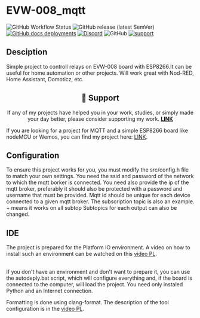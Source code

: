 # EVW-008_mqtt

![GitHub Workflow Status](https://img.shields.io/github/actions/workflow/status/InzynierDomu/EVW-008_mqtt/main.yml?logo=github&style=flat-square)
![GitHub release (latest SemVer)](https://img.shields.io/github/v/release/InzynierDomu/Relay_mqtt?style=flat-square)
<a href="https://inzynierdomu.github.io/EVW-008_mqtt/">![GitHub docs deployments](https://img.shields.io/github/deployments/InzynierDomu/Relay_mqtt/github-pages?label=docs&logo=BookStack&logoColor=white&style=flat-square)</a>
<a href="https://discord.gg/KmW6mHdg">![Discord](https://img.shields.io/discord/815929748882587688?logo=discord&logoColor=green&style=flat-square)</a>
![GitHub](https://img.shields.io/github/license/InzynierDomu/Relay_mqtt?style=flat-square)
<a href="https://tipo.live/p/inzynierdomu">![support](https://img.shields.io/badge/support-tipo.live-yellow?style=flat-square)</a>

## Desciption

Simple project to controll relays on EVW-008 board with ESP8266.It can be useful for home automation or other projects. Will work great with Nod-RED, Home Assistant, Domoticz, etc.

<div align="center">
<h2>💖 Support</h2>

<p>If any of my projects have helped you in your work, studies, or simply made your day better, please consider supporting my work. <strong><a href="https://tipo.live/p/inzynierdomu">LINK</a></strong></p>
</div>

If you are looking for a project for MQTT and a simple ESP8266 board like nodeMCU or Wemos, you can find my project here: [LINK](https://github.com/InzynierDomu/Relay_mqtt).

## Configuration

To ensure this project works for you, you must modify the src/config.h file to match your own settings.
You need the ssid and password of the network to which the mqtt borker is connected.
You need also provide the ip of the mqtt broker, preferably it should also be protected with a password and username that must be provided.
Mqtt id should be unique for each device connected to a given mqtt broker.
The subscription topic is also an example. + means it works on all subtop Subtopics for each output can also be changed.

## IDE

The project is prepared for the Platform IO environment. A video on how to install such an environment can be watched on this [video PL](https://youtu.be/Em9NuebT2Kc).
<br><br>

If you don't have an environment and don't want to prepare it, you can use the autodeply.bat script, which will configure everything and, if the board is connected to the computer, will load the project. You need only instaled Python and an Internet connection.

Formatting is done using clang-format. The description of the tool configuration is in the [video PL](https://youtu.be/xxuaOG0WjIE).
<br><br>